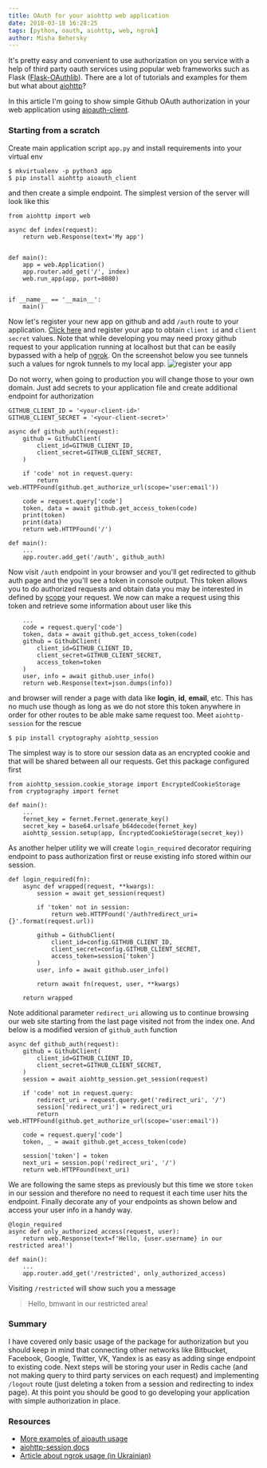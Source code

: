 ```yaml
---
title: OAuth for your aiohttp web application
date: 2018-03-18 16:28:25
tags: [python, oauth, aiohttp, web, ngrok]
author: Misha Behersky
---
```


It's pretty easy and convenient to use authorization on you service with a help of third party oauth services using popular web frameworks such as Flask ([Flask-OAuthlib](http://flask-oauthlib.readthedocs.io/en/latest/oauth2.html)). There are a lot of tutorials and examples for them but what about [aiohttp](https://aiohttp.readthedocs.io/en/stable/)?

In this article I'm going to show simple Github OAuth authorization in your web application using [aioauth-client](https://github.com/klen/aioauth-client).

### Starting from a scratch
Create main application script `app.py` and install requirements into your virtual env
```
$ mkvirtualenv -p python3 app
$ pip install aiohttp aioauth_client
```
and then create a simple endpoint. The simplest version of the server will look like this
```
from aiohttp import web

async def index(request):
    return web.Response(text='My app')


def main():
    app = web.Application()
    app.router.add_get('/', index)
    web.run_app(app, port=8080)


if __name__ == '__main__':
    main()
```

Now let's register your new app on github and add `/auth` route to your application. [Click here](https://github.com/settings/applications/new) and register your app to obtain `client id` and `client secret` values. Note that while developing you may need proxy github request to your application running at localhost but that can be easily bypassed with a help of [ngrok](https://ngrok.com/). On the screenshot below you see tunnels such a values for ngrok tunnels to my local app.
![register your app](/img/article/0c1c642a0c9138528c89ad465b1b038d.png)

Do not worry, when going to production you will change those to your own domain. Just add secrets to your application file and create additional endpoint for authorization
```
GITHUB_CLIENT_ID = '<your-client-id>'
GITHUB_CLIENT_SECRET = '<your-client-secret>'

async def github_auth(request):
    github = GithubClient(
        client_id=GITHUB_CLIENT_ID,
        client_secret=GITHUB_CLIENT_SECRET,
    )

    if 'code' not in request.query:
        return web.HTTPFound(github.get_authorize_url(scope='user:email'))

    code = request.query['code']
    token, data = await github.get_access_token(code)
    print(token)
    print(data)
    return web.HTTPFound('/')

def main():
    ...
    app.router.add_get('/auth', github_auth)
```
Now visit `/auth` endpoint in your browser and you'll get redirected to github auth page and the you'll see a token in console output. This token allows you to do authorized requests and obtain data you may be interested in defined by [scope](https://developer.github.com/apps/building-oauth-apps/scopes-for-oauth-apps/#available-scopes) your request. We now can make a request using this token and retrieve some information about user like this
```
    ...
    code = request.query['code']
    token, data = await github.get_access_token(code)
    github = GithubClient(
        client_id=GITHUB_CLIENT_ID,
        client_secret=GITHUB_CLIENT_SECRET,
        access_token=token
    )
    user, info = await github.user_info()
    return web.Response(text=json.dumps(info))
```
and browser will render a page with data like **login**, **id**, **email**, etc. This has no much use though as long as we do not store this token anywhere in order for other routes to be able make same request too. Meet `aiohttp-session` for the rescue
```
$ pip install cryptography aiohttp_session
```
The simplest way is to store our session data as an encrypted cookie and that will be shared between all our requests. Get this package configured first
```
from aiohttp_session.cookie_storage import EncryptedCookieStorage
from cryptography import fernet

def main():
    ...
    fernet_key = fernet.Fernet.generate_key()
    secret_key = base64.urlsafe_b64decode(fernet_key)
    aiohttp_session.setup(app, EncryptedCookieStorage(secret_key))
```
As another helper utility we will create `login_required` decorator requiring endpoint to pass authorization first or reuse existing info stored within our session.
```
def login_required(fn):
    async def wrapped(request, **kwargs):
        session = await get_session(request)

        if 'token' not in session:
            return web.HTTPFound('/auth?redirect_uri={}'.format(request.url))

        github = GithubClient(
            client_id=config.GITHUB_CLIENT_ID,
            client_secret=config.GITHUB_CLIENT_SECRET,
            access_token=session['token']
        )
        user, info = await github.user_info()

        return await fn(request, user, **kwargs)

    return wrapped
```
Note additional parameter `redirect_uri` allowing us to continue browsing our web site starting from the last page visited not from the index one.
And below is a modified version of `github_auth` function
```
async def github_auth(request):
    github = GithubClient(
        client_id=GITHUB_CLIENT_ID,
        client_secret=GITHUB_CLIENT_SECRET,
    )
    session = await aiohttp_session.get_session(request)

    if 'code' not in request.query:
        redirect_uri = request.query.get('redirect_uri', '/')
        session['redirect_uri'] = redirect_uri
        return web.HTTPFound(github.get_authorize_url(scope='user:email'))

    code = request.query['code']
    token, _ = await github.get_access_token(code)

    session['token'] = token
    next_uri = session.pop('redirect_uri', '/')
    return web.HTTPFound(next_uri)
```
We are following the same steps as previously but this time we store `token` in our session and therefore no need to request it each time user hits the endpoint.
Finally decorate any of your endpoints as shown below and access your user info in a handy way.
```
@login_required
async def only_authorized_access(request, user):
    return web.Response(text=f'Hello, {user.username} in our restricted area!')
		
def main():
    ...
    app.router.add_get('/restricted', only_authorized_access)
```
Visiting `/restricted` will show such you a message

> Hello, bmwant in our restricted area!

### Summary
I have covered only basic usage of the package for authorization but you should keep in mind that connecting other networks like Bitbucket, Facebook, Google, Twitter, VK, Yandex is as easy as adding singe endpoint to existing code. Next steps will be storing your user in Redis cache (and not making query to third party services on each request) and implementing `/logout` route (just deleting a token from a session and redirecting to index page). At this point you should be good to go developing your application with simple authorization in place.

### Resources
* [More examples of aioauth usage](https://github.com/klen/aioauth-client/tree/develop/example)
* [aiohttp-session docs](http://aiohttp-session.readthedocs.io/en/latest/)
* [Article about ngrok usage (in Ukrainian)](http://bmwlog.pp.ua/post/75)